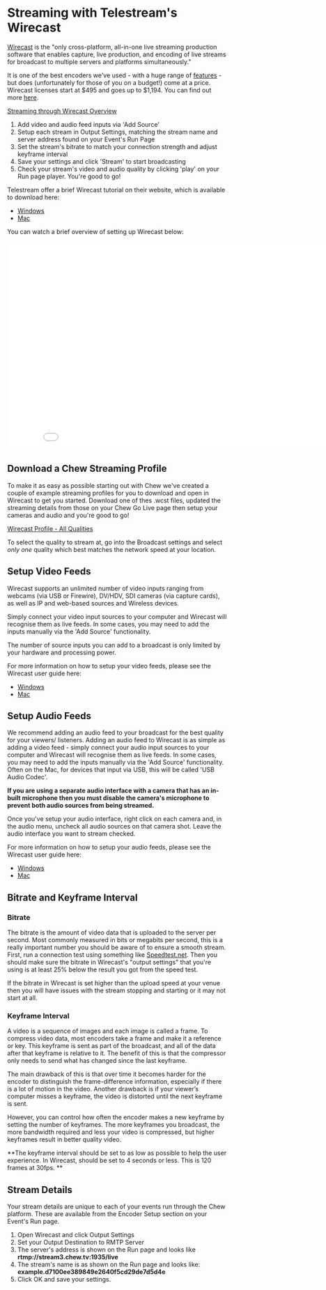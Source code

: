 # Streaming with Telestream's Wirecast

[Wirecast](http://www.telestream.net/wirecast/overview.htm) is the "only cross-platform, all-in-one live streaming production software that enables capture, live production, and encoding of live streams for broadcast to multiple servers and platforms simultaneously."

It is one of the best encoders we've used - with a huge range of [features](http://www.telestream.net/wirecast/features.htm) - but does (unfortunately for those of you on a budget!) come at a price. Wirecast licenses start at $495 and goes up to $1,194. You can find out more [here](http://www.telestream.net/wirecast/store.asp). 

<u>Streaming through Wirecast Overview</u>

1. Add video and audio feed inputs via 'Add Source'
2. Setup each stream in Output Settings, matching the stream name and server address found on your Event's Run Page
3. Set the stream's bitrate to match your connection strength and adjust keyframe interval
4. Save your settings and click 'Stream' to start broadcasting 
5. Check your stream's video and audio quality by clicking 'play' on your Run page player. You're good to go!

Telestream offer a brief Wirecast tutorial on their website, which is available to download here:

- [Windows](http://www.telestream.net/pdfs/user-guides/Wirecast-5-Tutorial-Windows.pdf)
- [Mac](http://www.telestream.net/pdfs/user-guides/Wirecast-5-Tutorial-Mac.pdf)

You can watch a brief overview of setting up Wirecast below:

<iframe width="853" height="480" src="//www.youtube.com/embed/ITVX8Er_Klk?rel=0" frameborder="0" allowfullscreen></iframe>

## Download a Chew Streaming Profile

To make it as easy as possible starting out with Chew we've created a couple of example streaming profiles for you to download and open in Wirecast to get you started. Download one of thes .wcst files, updated the streaming details from those on your Chew Go Live page then setup your cameras and audio and you're good to go!

[Wirecast Profile - All Qualities](http://chew.tv/guide/encoder_setup/downloads/wirecast_all.wcst)

To select the quality to stream at, go into the Broadcast settings and select _only one_ quality which best matches the network speed at your location.

## Setup Video Feeds

Wirecast supports an unlimited number of video inputs ranging from webcams (via USB or Firewire), DV/HDV, SDI cameras (via capture cards), as well as IP and web-based sources and Wireless devices. 

Simply connect your video input sources to your computer and Wirecast will recognise them as live feeds. In some cases, you may need to add the inputs manually via the 'Add Source' functionality.

The number of source inputs you can add to a broadcast is only limited by your hardware and processing power.

For more information on how to setup your video feeds, please see the Wirecast user guide here: 

- [Windows](http://www.telestream.net/pdfs/user-guides/Wirecast-5-User-Guide-Windows.pdf)
- [Mac](http://www.telestream.net/pdfs/user-guides/Wirecast-5-User-Guide-Mac.pdf)


## Setup Audio Feeds

We recommend adding an audio feed to your broadcast for the best quality for your viewers/ listeners. Adding an audio feed to Wirecast is as simple as adding a video feed - simply connect your audio input sources to your computer and Wirecast will recognise them as live feeds. In some cases, you may need to add the inputs manually via the 'Add Source' functionality. Often on the Mac, for devices that input via USB, this will be called 'USB Audio Codec'.

__If you are using a separate audio interface with a camera that has an in-built microphone then you must disable the camera's microphone to prevent both audio sources from being streamed.__ 

Once you've setup your audio interface, right click on each camera and, in the audio menu, uncheck all audio sources on that camera shot. Leave the audio interface you want to stream checked.

For more information on how to setup your audio feeds, please see the Wirecast user guide here: 

- [Windows](http://www.telestream.net/pdfs/user-guides/Wirecast-5-User-Guide-Windows.pdf)
- [Mac](http://www.telestream.net/pdfs/user-guides/Wirecast-5-User-Guide-Mac.pdf)


## Bitrate and Keyframe Interval

### Bitrate

The bitrate is the amount of video data that is uploaded to the server per second. Most commonly measured in bits or megabits per second, this is a really important number you should be aware of to ensure a smooth stream. First, run a connection test using something like [Speedtest.net](http://speedtest.net/). Then you should make sure the bitrate in Wirecast's "output settings" that you're using is at least 25% below the result you got from the speed test.

If the bitrate in Wirecast is set higher than the upload speed at your venue then you will have issues with the stream stopping and starting or it may not start at all.


### Keyframe Interval

A video is a sequence of images and each image is called a frame. To compress video data, most encoders take a frame and make it a reference or key. This keyframe is sent as part of the broadcast, and all of the data after that keyframe is relative to it. The benefit of this is that the compressor only needs to send what has changed since the last keyframe. 

The main drawback of this is that over time it becomes harder for the encoder to distinguish the frame-difference information, especially if there is a lot of motion in the video. Another drawback is if your viewer’s computer misses a keyframe, the video is distorted until the next keyframe is sent. 

However, you can control how often the encoder makes a new keyframe by setting the number of keyframes. The more keyframes you broadcast, the more bandwidth required and less your video is compressed, but higher keyframes result in better quality video. 

**The keyframe interval should be set to as low as possible to help the user experience. In Wirecast, should be set to 4 seconds or less. This is 120 frames at 30fps. **

## Stream Details

Your stream details are unique to each of your events run through the Chew platform. These are available from the Encoder Setup section on your Event's Run page.

1. Open Wirecast and click Output Settings
2. Set your Output Destination to RMTP Server
3. The server's address is shown on the Run page and looks like **rtmp://stream3.chew.tv:1935/live**
4. The stream's name is as shown on the Run page and looks like: **example.d7100ee389849e2640f5cd29de7d5d4e**
5. Click OK and save your settings.